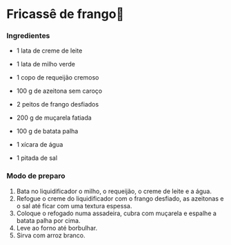 # Fricassê de frango:chicken:



### Ingredientes

- 1 lata de creme de leite

- 1 lata de milho verde

- 1 copo de requeijão cremoso

- 100 g de azeitona sem caroço

- 2 peitos de frango desfiados

- 200 g de muçarela fatiada

- 100 g de batata palha

- 1 xícara de água

- 1 pitada de sal

  

### Modo de preparo

1. Bata no liquidificador o milho, o requeijão, o creme de leite e a água.
2. Refogue o creme do liquidificador com o frango desfiado, as azeitonas e o sal até ficar com uma textura espessa.
3. Coloque o refogado numa assadeira, cubra com muçarela e espalhe a batata palha por cima.
4. Leve ao forno até borbulhar.
5. Sirva com arroz branco.